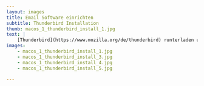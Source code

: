 ```yaml
---
layout: images
title: Email Software einrichten
subtitle: Thunderbird Installation
thumb: macos_1_thunderbird_install_1.jpg
text: |
    [Thunderbird](https://www.mozilla.org/de/thunderbird) runterladen und ausführen.
images:
    - macos_1_thunderbird_install_1.jpg
    - macos_1_thunderbird_install_3.jpg
    - macos_1_thunderbird_install_4.jpg
    - macos_1_thunderbird_install_5.jpg

---
```

